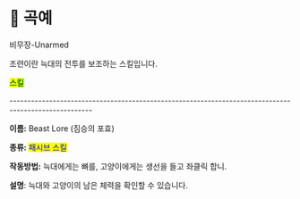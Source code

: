 # 🦘 곡예

비무장-Unarmed



조련이란 늑대의 전투를 보조하는 스킬입니다.



<mark style="color:green;">**스킬**</mark>

\-----------------------------------------------------------------------------------------------------

**이름:** Beast Lore (짐승의 포효)

**종류:** <mark style="color:blue;">패시브 스킬</mark>

**작동방법:** 늑대에게는 뼈를, 고양이에게는 생선을 들고 좌클릭 합니.

**설명**: 늑대와 고양이의 남은 체력을 확인할 수 있습니다.
